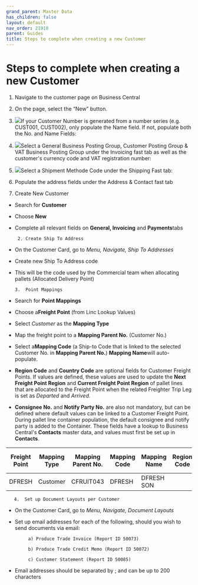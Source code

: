 ```yaml
---
grand_parent: Master Data
has_children: false
layout: default
nav_order: 21910
parent: Guides
title: Steps to complete when creating a new Customer
---
```


# Steps to complete when creating a new Customer

1. Navigate to the customer page on Business Central
2. On the page, select the “New” button.
3. ![](https://s3.amazonaws.com/cdn.freshdesk.com/data/helpdesk/attachments/production/8131426436/original/heyKmB309mXolBhQIAXOrZBwdhcZF7pK5A.png?1718787251)If your Customer Number is generated from a number series (e.g. CUST001, CUST002), only populate the Name field. If not, populate both the No. and Name Fields:
4. ![](https://s3.amazonaws.com/cdn.freshdesk.com/data/helpdesk/attachments/production/8131426434/original/-yq3wAMfGsfRqix53lajtB9FNUGjgMluTQ.png?1718787251)Select a General Business Posting Group, Customer Posting Group & VAT Business Posting Group under the Invoicing fast tab as well as the customer's currency code and VAT registration number:
5. ![](https://s3.amazonaws.com/cdn.freshdesk.com/data/helpdesk/attachments/production/8131426435/original/X5tnv7VpPoocMpKKxu47Zz_17wqFbf35lw.png?1718787251)Select a Shipment Methode Code under the Shipping Fast tab:
6. Populate the address fields under the Address & Contact fast tab




1. Create New Customer
* Search for **Customer**
* Choose **New**
* Complete all relevant fields on **General, Invoicing** and **Payments**tabs




       2. Create Ship To Address

* On the Customer Card, go to *Menu, Navigate, Ship To Addresses*
* Create new Ship To Address code
* This will be the code used by the Commercial team when allocating pallets (Allocated Delivery Point)

      3.  Point Mappings

* Search for **Point Mappings**
* Choose a**Freight Point** (from Linc Lookup Values)
* Select *Customer* as the **Mapping Type**
* Map the freight point to a **Mapping Parent No.** (Customer No.)
* Select a**Mapping Code** (a Ship-to Code that is linked to the selected Customer No. in **Mapping Parent No.**) **Mapping Name**will auto-populate.
* **Region Code** and **Country Code** are optional fields for Customer Freight Points. If values are defined, these values are used to update the **Next Freight Point Region** and **Current Freight Point Region** of pallet lines that are allocated to the Freight Point when the related Freighter Trip Leg is set as *Departed* and *Arrived.*
* **Consignee No.** and **Notify Party No.** are also not mandatory, but can be defined where default values can be linked to a Customer Freight Point. During pallet line container population, the default consignee and notify party is added to the Container. These fields have a lookup to Business Central's **Contacts** master data, and values must first be set up in **Contacts**.





| **Freight Point** | **Mapping Type** | **Mapping Parent No.** | **Mapping Code** | Mapping Name | Region Code | Country Code | Consignee No. | Notify Party No. |
| --- | --- | --- | --- | --- | --- | --- | --- | --- |
| DFRESH | Customer | CFRUIT043 | DFRESH | DFRESH SON |  |  |  |  |




       4.  Set up Document Layouts per Customer

* On the Customer Card, go to *Menu, Navigate, Document Layouts*
* Set up email addresses for each of the following, should you wish to send documents via email:

           a) Produce Trade Invoice (Report ID 50073)

           b) Produce Trade Credit Memo (Report ID 50072)

           c) Customer Statement (Report ID 50085)

* Email addresses should be separated by ; and can be up to 200 characters